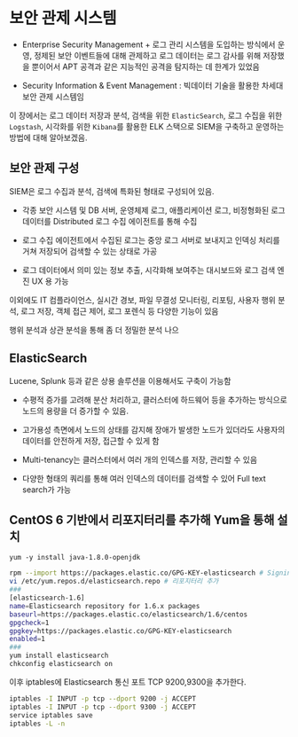# 보안 관제 시스템

* Enterprise Security Management + 로그 관리 시스템을 도입하는 방식에서 운영, 정제된 보안 이벤트들에 대해 관제하고 로그 데이터는 로그 감사를 위해 저장했을 뿐이어서 APT 공격과 같은 지능적인 공격을 탐지하는 데 한계가 있었음

* Security Information & Event Management : 빅데이터 기술을 활용한 차세대 보안 관제 시스템임

이 장에서는 로그 데이터 저장과 분석, 검색을 위한 `ElasticSearch`, 로그 수집을 위한 `Logstash`, 시각화를 위한 `Kibana`를 활용한 ELK 스택으로 SIEM을 구축하고 운영하는 방법에 대해 알아보겠음.

## 보안 관제 구성

SIEM은 로그 수집과 분석, 검색에 특화된 형태로 구성되어 있음.

* 각종 보안 시스템 및 DB 서버, 운영체제 로그, 애플리케이션 로그, 비정형화된 로그 데이터를 Distributed 로그 수집 에이전트를 통해 수집

* 로그 수집 에이전트에서 수집된 로그는 중앙 로그 서버로 보내지고 인덱싱 처리를 거쳐 저장되어 검색할 수 있는 상태로 가공

* 로그 데이터에서 의미 있는 정보 추출, 시각화해 보여주는 대시보드와 로그 검색 엔진 UX 용 가능

이외에도 IT 컴플라이언스, 실시간 경보, 파일 무결성 모니터링, 리포팅, 사용자 행위 분석, 로그 저장, 객체 접근 제어, 로그 포렌식 등 다양한 기능이 있음

행위 분석과 상관 분석을 통해 좀 더 정밀한 분석 나으

## ElasticSearch

Lucene, Splunk 등과 같은 상용 솔루션을 이용해서도 구축이 가능함

* 수평적 증가를 고려해 분산 처리하고, 클러스터에 하드웨어 등을 추가하는 방식으로 노드의 용량을 더 증가할 수 있음.

* 고가용성 측면에서 노드의 상태를 감지해 장애가 발생한 노드가 있더라도 사용자의 데이터를 안전하게 저장, 접근할 수 있게 함

* Multi-tenancy는 클러스터에서 여러 개의 인덱스를 저장, 관리할 수 있음

* 다양한 형태의 쿼리를 통해 여러 인덱스의 데이터를 검색할 수 있어 Full text search가 가능

## CentOS 6 기반에서 리포지터리를 추가해 Yum을 통해 설치

`yum -y install java-1.8.0-openjdk`

```bash
rpm --import https://packages.elastic.co/GPG-KEY-elasticsearch # Signing key 설치
vi /etc/yum.repos.d/elasticsearch.repo # 리포지터리 추가
###
[elasticsearch-1.6]
name=Elasticsearch repository for 1.6.x packages
baseurl=https://packages.elastic.co/elasticsearch/1.6/centos
gpgcheck=1
gpgkey=https://packages.elastic.co/GPG-KEY-elasticsearch
enabled=1
###
yum install elasticsearch
chkconfig elasticsearch on
```

이후 iptables에 Elasticsearch 통신 포트 TCP 9200,9300을 추가한다.

```bash
iptables -I INPUT -p tcp --dport 9200 -j ACCEPT
iptables -I INPUT -p tcp --dport 9300 -j ACCEPT
service iptables save
iptables -L -n
```
